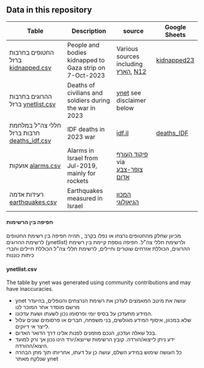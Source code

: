 ## Data in this repository
| Table                                                                                                                                             | Description                                             | source                                                                                                                           | Google Sheets                                                                                                       |
|---------------------------------------------------------------------------------------------------------------------------------------------------|---------------------------------------------------------|----------------------------------------------------------------------------------------------------------------------------------|---------------------------------------------------------------------------------------------------------------------|
| החטופים בחרבות ברזל [kidnapped.csv](https://github.com/yuval-harpaz/alarms/blob/master/data/kidnapped.csv)                                        | People and bodies kidnapped to Gaza strip on 7-Oct-2023 | Various sources including [הארץ](https://www.haaretz.co.il/news/2023-11-23/ty-article-magazine/0000018b-4196-d242-abef-53b654760000), [N12](https://kidnappedfromisrael.n12.co.il/?makoopenchrometabs=1)| [kidnapped23](https://docs.google.com/spreadsheets/d/1wo93qBTViE2qzB649IHDWSltwN6O256l2pqzyP955GA/edit?usp=sharing) | 
| ההרוגים בחרבות ברזל                                                                                                              [ynetlist.csv](https://github.com/yuval-harpaz/alarms/blob/master/data/ynetlist.csv) | Deaths of civilians and soldiers during the war in 2023 | [ynet](https://www.ynet.co.il/news/category/51693) see disclaimer below||
| חללי צה"ל במלחמת חרבות ברזל [deaths_idf.csv](https://github.com/yuval-harpaz/alarms/blob/master/data/deaths_idf.csv)                  | IDF deaths in 2023 war                                  | [idf.il](https://www.idf.il/%D7%A0%D7%95%D7%A4%D7%9C%D7%99%D7%9D/%D7%97%D7%9C%D7%9C%D7%99-%D7%94%D7%9E%D7%9C%D7%97%D7%9E%D7%94/) | [deaths_IDF](https://docs.google.com/spreadsheets/d/1eSNTW7z4hTnYvrUqqsu6Zn8pWfojsmBQkP382JTHxsY/edit?usp=sharing)  |
| אזעקות [alarms.csv](https://github.com/yuval-harpaz/alarms/blob/master/data/alarms.csv)                                                           | Alarms in Israel from Jul-2019, mainly for rockets      | [פיקוד העורף](https://www.oref.org.il/) via [צופר-צבע אדום](https://www.tzevaadom.co.il/)                                        ||
| רעידות אדמה [earthquakes.csv](https://github.com/yuval-harpaz/alarms/blob/master/data/earthquakes.csv)                                            | Earthquakes measured in Israel                          | [המכון הגיאולוגי](https://eq.gsi.gov.il/heb/earthquake/lastEarthquakes.php)                                                      ||
#### חפיפה בין הרשימות
מכיוון שחלק מהחטופים נרצחו או נפלו בקרב , תהיה חפיפה בין רשימת החטופים לרשימת ההרוגים (ynetlist) ולרשימת חללי צה"ל. חפיפה נוספת קיימת בין רשימת ההרוגים, הכוללת אזרחים שוטרים וחיילים, לרשימת חללי צה"ל הכוללת חיילים וחברי כיתות כוננות  
#### ynetlist.csv
The table by ynet was generated using community contributions and may have inaccuracies.
* ynet עושה את מיטב המאמצים לעדכן את רשימת הנרצחים והנופלים, בהיעדר מרשם מוסדר אחר המוכר לנו
* המידע מתעדכן על בסיס יומי ופרסומו נכון לשעתו ושעת עדכונו.
*  שלא במכוון, איסוף המידע מגולשים, בני משפחה, חברים או פרסומים שונים עלול לייצר אי דיוקים.
* בכל שאלה ועדכון, הנכם מוזמנים לפנות אלינו דרך הדואר האדום.
* ידע ניתן לייצוא/הורדה. קובץ הרשימות שייוצא/יורד הינו נכון אך ורק למועד היצוא/ההורדה.
*  כל העושה שימוש במידע השלם, עושה כן על דעתו, אחריותו תוך מתן הבהרה שנלקח מאתר ynet
